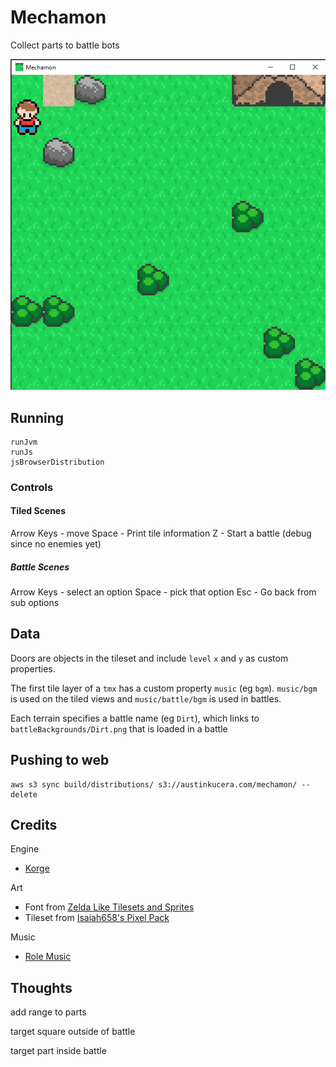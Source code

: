 # Mechamon

Collect parts to battle bots

[![](example.png)](https://austinkucera.com/mechamon)

## Running

```
runJvm
runJs
jsBrowserDistribution
```

### Controls

#### Tiled Scenes

Arrow Keys - move
Space - Print tile information
Z - Start a battle (debug since no enemies yet)

##### Battle Scenes

Arrow Keys - select an option
Space - pick that option
Esc - Go back from sub options

## Data

Doors are objects in the tileset and include `level` `x` and `y` as custom properties.

The first tile layer of a `tmx` has a custom property `music` (eg `bgm`). `music/bgm` is used on the tiled views and `music/battle/bgm` is used in battles.

Each terrain specifies a battle name (eg `Dirt`), which links to `battleBackgrounds/Dirt.png` that is loaded in a battle

## Pushing to web

```
aws s3 sync build/distributions/ s3://austinkucera.com/mechamon/ --delete
```

## Credits

Engine
- [Korge](https://github.com/korlibs/korge)

Art
- Font from [Zelda Like Tilesets and Sprites](https://opengameart.org/content/zelda-like-tilesets-and-sprites)
- Tileset from [Isaiah658's Pixel Pack](https://opengameart.org/content/isaiah658s-pixel-pack-2)

Music
- [Role Music](https://freemusicarchive.org/music/Rolemusic/The_Pirate_And_The_Dancer)



## Thoughts

add range to parts

target square outside of battle

target part inside battle